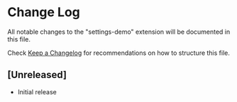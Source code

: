 # Change Log

All notable changes to the "settings-demo" extension will be documented in this file.

Check [Keep a Changelog](http://keepachangelog.com/) for recommendations on how to structure this file.

## [Unreleased]

- Initial release